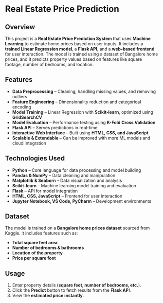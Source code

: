 # Real Estate Price Prediction

## Overview
This project is a **Real Estate Price Prediction System** that uses **Machine Learning** to estimate home prices based on user inputs. It includes a **trained Linear Regression model**, a **Flask API**, and a **web-based frontend** for user interaction. The model is trained using a dataset of Bangalore home prices, and it predicts property values based on features like square footage, number of bedrooms, and location.

## Features
- **Data Preprocessing** – Cleaning, handling missing values, and removing outliers  
- **Feature Engineering** – Dimensionality reduction and categorical encoding  
- **Model Training** – Linear Regression with **Scikit-learn**, optimized using **GridSearchCV**  
- **Model Evaluation** – Performance testing using **K-Fold Cross Validation**  
- **Flask API** – Serves predictions in real-time  
- **Interactive Web Interface** – Built using **HTML, CSS, and JavaScript**  
- **Scalable & Extendable** – Can be improved with more ML models and cloud integration  

## Technologies Used
- **Python** – Core language for data processing and model building  
- **Pandas & NumPy** – Data cleaning and manipulation  
- **Matplotlib & Seaborn** – Data visualization and analysis  
- **Scikit-learn** – Machine learning model training and evaluation  
- **Flask** – API for model integration  
- **HTML, CSS, JavaScript** – Frontend for user interaction  
- **Jupyter Notebook, VS Code, PyCharm** – Development environments  

## Dataset
The model is trained on a **Bangalore home prices dataset** sourced from Kaggle. It includes features such as:  
- **Total square feet area**  
- **Number of bedrooms & bathrooms**  
- **Location of the property**  
- **Price per square foot**  
  
## Usage
1. Enter property details (**square feet, number of bedrooms, etc.**).  
2. Click the **Predict** button to fetch results from the **Flask API**.  
3. View the **estimated price instantly**.  

